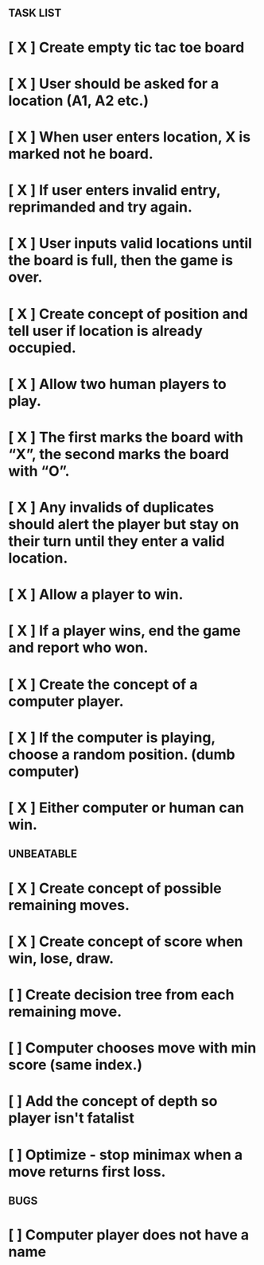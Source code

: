 ## TASK LIST

# [ X ] Create empty tic tac toe board
# [ X ] User should be asked for a location (A1, A2 etc.)
# [ X ] When user enters location, X is marked not he board.
# [ X ] If user enters invalid entry, reprimanded and try again.
# [ X ] User inputs valid locations until the board is full, then the game is over.
# [ X ] Create concept of position and tell user if location is already occupied.
# [ X ] Allow two human players to play.
# [ X ] The first marks the board with “X”, the second marks the board with “O”.
# [ X ] Any invalids of duplicates should alert the player but stay on their turn until they enter a valid location.
# [ X ] Allow a player to win.
# [ X ] If a player wins, end the game and report who won.
# [ X ] Create the concept of a computer player.
# [ X ] If the computer is playing, choose a random position. (dumb computer)
# [ X ] Either computer or human can win.

## UNBEATABLE

# [ X ] Create concept of possible remaining moves.
# [ X ] Create concept of score when win, lose, draw.
# [   ] Create decision tree from each remaining move.
# [   ] Computer chooses move with min score (same index.)
# [   ] Add the concept of depth so player isn't fatalist
# [   ] Optimize - stop minimax when a move returns first loss.

## BUGS

# [   ] Computer player does not have a name
